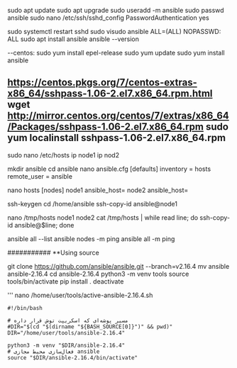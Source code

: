 sudo apt update
sudo apt upgrade
sudo useradd -m ansible
sudo passwd ansible
sudo nano /etc/ssh/sshd_config
  PasswordAuthentication  yes

sudo systemctl restart sshd
sudo visudo
  ansible  ALL=(ALL)  NOPASSWD: ALL
sudo apt install ansible
ansible --version

--centos:
sudo yum install epel-release
sudo yum update
sudo yum install ansible

https://centos.pkgs.org/7/centos-extras-x86_64/sshpass-1.06-2.el7.x86_64.rpm.html
wget http://mirror.centos.org/centos/7/extras/x86_64/Packages/sshpass-1.06-2.el7.x86_64.rpm
sudo yum localinstall sshpass-1.06-2.el7.x86_64.rpm
-------

sudo nano /etc/hosts
  ip  node1
  ip  nod2

mkdir ansible
cd ansible
nano ansible.cfg
  [defaults]
  inventory = hosts
  remote_user = ansible

nano hosts
  [nodes]
  node1 ansible_host=<PrivateIP of ansible_node1 instance>
  node2 ansible_host=<PrivateIP of ansible_node2 instance>

ssh-keygen
cd /home/ansible
ssh-copy-id ansible@node1

nano /tmp/hosts
  node1
  node2
cat /tmp/hosts | while read line; do ssh-copy-id ansible@$line; done

ansible all --list
ansible nodes -m ping
ansible all -m ping

###########
**Using source

git clone https://github.com/ansible/ansible.git --branch=v2.16.4
mv ansible ansible-2.16.4
cd ansible-2.16.4
python3 -m venv tools
source tools/bin/activate
pip install .
deactivate

'''
nano /home/user/tools/active-ansible-2.16.4.sh
```
#!/bin/bash

# مسیر پوشه‌ای که اسکریپت توش قرار داره
#DIR="$(cd "$(dirname "${BASH_SOURCE[0]}")" && pwd)"
DIR="/home/user/tools/ansible-2.16.4"

python3 -m venv "$DIR/ansible-2.16.4"
# فعال‌سازی محیط مجازی ansible
source "$DIR/ansible-2.16.4/bin/activate"
```
